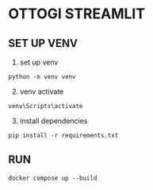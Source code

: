 # OTTOGI STREAMLIT
## SET UP VENV
1. set up venv
```shell
python -m venv venv
```
2. venv activate
```shell
venv\Scripts\activate
```
3. install dependencies
```shell
pip install -r requirements.txt
```

## RUN
```shell
docker compose up --build
```